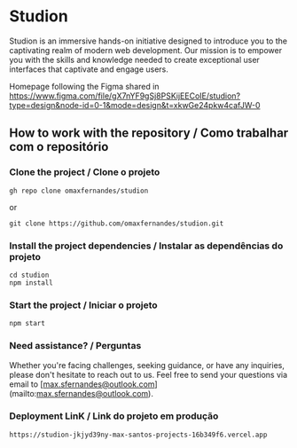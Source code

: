 # Studion

Studion is an immersive hands-on initiative designed to introduce you to the captivating realm of modern web development. Our mission is to empower you with the skills and knowledge needed to create exceptional user interfaces that captivate and engage users.

Homepage following the Figma shared in https://www.figma.com/file/gX7nYF9gSj8PSKijEECoIE/studion?type=design&node-id=0-1&mode=design&t=xkwGe24pkw4cafJW-0

## How to work with the repository / Como trabalhar com o repositório

### Clone the project / Clone o projeto

```
gh repo clone omaxfernandes/studion

```

or

```
git clone https://github.com/omaxfernandes/studion.git

```

### Install the project dependencies / Instalar as dependências do projeto

```
cd studion
npm install
```

### Start the project / Iniciar o projeto

```
npm start
```

### Need assistance? / Perguntas

Whether you're facing challenges, seeking guidance, or have any inquiries, please don't hesitate to reach out to us. Feel free to send your questions via email to [max.sfernandes@outlook.com] (mailto:max.sfernandes@outlook.com).

### Deployment LinK / Link do projeto em produção

```
https://studion-jkjyd39ny-max-santos-projects-16b349f6.vercel.app
```
